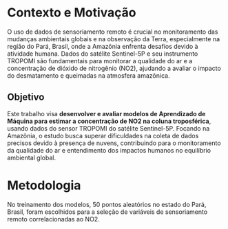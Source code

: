 # Contexto e Motivação

O uso de dados de sensoriamento remoto é crucial no monitoramento das mudanças ambientais globais e na observação da Terra, especialmente na região do Pará, Brasil, onde a Amazônia enfrenta desafios devido à atividade humana. Dados do satélite Sentinel-5P e seu instrumento TROPOMI são fundamentais para monitorar a qualidade do ar e a concentração de dióxido de nitrogênio (NO2), ajudando a avaliar o impacto do desmatamento e queimadas na atmosfera amazônica.

## Objetivo

Este trabalho visa **desenvolver e avaliar modelos de Aprendizado de Máquina para estimar a concentração de NO2 na coluna troposférica**, usando dados do sensor TROPOMI do satélite Sentinel-5P. Focando na Amazônia, o estudo busca superar dificuldades na coleta de dados precisos devido à presença de nuvens, contribuindo para o monitoramento da qualidade do ar e entendimento dos impactos humanos no equilíbrio ambiental global.

# Metodologia

No treinamento dos modelos, 50 pontos aleatórios no estado do Pará, Brasil, foram escolhidos para a seleção de variáveis de sensoriamento remoto correlacionadas ao NO2.
